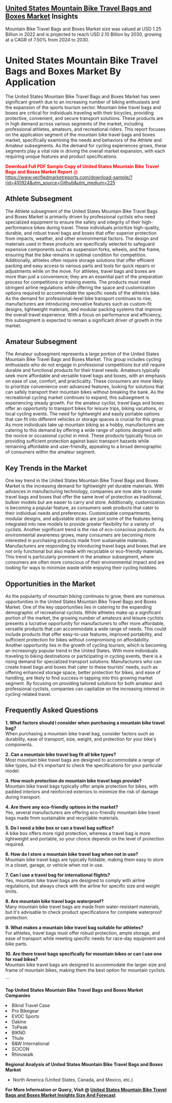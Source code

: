<h2><a href="https://www.verifiedmarketreports.com/download-sample/?rid=410924&amp;utm_source=Github&amp;utm_medium=225" target="_blank">United States Mountain Bike Travel Bags and Boxes Market</a> Insights</h2><p>Mountain Bike Travel Bags and Boxes Market size was valued at USD 1.25 Billion in 2022 and is projected to reach USD 2.10 Billion by 2030, growing at a CAGR of 7.50% from 2024 to 2030.</p><p> <h1>United States Mountain Bike Travel Bags and Boxes Market By Application</h1> <p>The United States Mountain Bike Travel Bags and Boxes Market has seen significant growth due to an increasing number of biking enthusiasts and the expansion of the sports tourism sector. Mountain bike travel bags and boxes are critical for individuals traveling with their bicycles, providing protective, convenient, and secure transport solutions. These products are in high demand across various segments of the market, including professional athletes, amateurs, and recreational riders. This report focuses on the application segment of the mountain bike travel bags and boxes market, specifically examining the needs and behaviors of the Athlete and Amateur subsegments. As the demand for cycling experiences grows, these segments play a vital role in driving the overall market expansion, with each requiring unique features and product specifications. <p><span class=""><span style="color: #ff0000;"><strong>Download Full PDF Sample Copy of United States Mountain Bike Travel Bags and Boxes Market Report</strong> @ </span><a href="https://www.verifiedmarketreports.com/download-sample/?rid=410924&amp;utm_source=Github&amp;utm_medium=225" target="_blank">https://www.verifiedmarketreports.com/download-sample/?rid=410924&amp;utm_source=Github&amp;utm_medium=225</a></span></p></p> <h2>Athlete Subsegment</h2> <p>The Athlete subsegment of the United States Mountain Bike Travel Bags and Boxes Market is primarily driven by professional cyclists who need specialized equipment to ensure the safety and integrity of their high-performance bikes during travel. These individuals prioritize high-quality, durable, and robust travel bags and boxes that offer superior protection from impacts, weather, and other environmental factors. The design and materials used in these products are specifically selected to safeguard expensive components such as suspension forks, wheels, and the frame, ensuring that the bike remains in optimal condition for competition. Additionally, athletes often require storage solutions that offer efficient packing and easy access to various parts and tools for quick repairs or adjustments while on the move. For athletes, travel bags and boxes are more than just a convenience; they are an essential part of the preparation process for competitions or training events. The products must meet stringent airline regulations while offering the space and customization options required to accommodate the specific needs of the athlete’s bike. As the demand for professional-level bike transport continues to rise, manufacturers are introducing innovative features such as custom-fit designs, lightweight materials, and modular packing systems that improve the overall travel experience. With a focus on performance and efficiency, this subsegment is expected to remain a significant driver of growth in the market. <h2>Amateur Subsegment</h2> <p>The Amateur subsegment represents a large portion of the United States Mountain Bike Travel Bags and Boxes Market. This group includes cycling enthusiasts who do not engage in professional competitions but still require durable and functional products for their travel needs. Amateurs typically seek more affordable and versatile travel bags and boxes, with an emphasis on ease of use, comfort, and practicality. These consumers are more likely to prioritize convenience over advanced features, looking for solutions that can safely transport their mountain bikes without breaking the bank. As the recreational cycling market continues to expand, this subsegment is experiencing steady growth. For the amateur cyclist, travel bags and boxes offer an opportunity to transport bikes for leisure trips, biking vacations, or local cycling events. The need for lightweight and easily portable options that can fit into different vehicles or storage spaces is crucial for this group. As more individuals take up mountain biking as a hobby, manufacturers are catering to this demand by offering a wide range of options designed with the novice or occasional cyclist in mind. These products typically focus on providing sufficient protection against basic transport hazards while remaining affordable and user-friendly, appealing to a broad demographic of consumers within the amateur segment. <h2>Key Trends in the Market</h2> <p>One key trend in the United States Mountain Bike Travel Bags and Boxes Market is the increasing demand for lightweight yet durable materials. With advances in manufacturing technology, companies are now able to create travel bags and boxes that offer the same level of protection as traditional, bulkier models but are easier to carry and store. Additionally, customization is becoming a popular feature, as consumers seek products that cater to their individual needs and preferences. Customizable compartments, modular designs, and adjustable straps are just some of the features being integrated into new models to provide greater flexibility for a variety of cyclists. Another significant trend is the rise of eco-conscious products. As environmental awareness grows, many consumers are becoming more interested in purchasing products made from sustainable materials. Manufacturers are responding by introducing travel bags and boxes that are not only functional but also made with recyclable or eco-friendly materials. This trend is particularly prominent in the amateur subsegment, where consumers are often more conscious of their environmental impact and are looking for ways to minimize waste while enjoying their cycling hobbies. <h2>Opportunities in the Market</h2> <p>As the popularity of mountain biking continues to grow, there are numerous opportunities in the United States Mountain Bike Travel Bags and Boxes Market. One of the key opportunities lies in catering to the expanding demographic of recreational cyclists. While athletes make up a significant portion of the market, the growing number of amateurs and leisure cyclists presents a lucrative opportunity for manufacturers to offer more affordable, versatile products that can accommodate a wide range of needs. This could include products that offer easy-to-use features, improved portability, and sufficient protection for bikes without compromising on affordability. Another opportunity lies in the growth of cycling tourism, which is becoming an increasingly popular trend in the United States. With more individuals traveling to biking destinations or participating in cycling events, there is a rising demand for specialized transport solutions. Manufacturers who can create travel bags and boxes that cater to these tourists’ needs, such as offering enhanced storage space, better protection for bikes, and ease of handling, are likely to find success in tapping into this growing market segment. By focusing on providing tailored solutions for both amateur and professional cyclists, companies can capitalize on the increasing interest in cycling-related travel. <h2>Frequently Asked Questions</h2> <p><b>1. What factors should I consider when purchasing a mountain bike travel bag?</b><br>When purchasing a mountain bike travel bag, consider factors such as durability, ease of transport, size, weight, and protection for your bike's components.</p> <p><b>2. Can a mountain bike travel bag fit all bike types?</b><br>Most mountain bike travel bags are designed to accommodate a range of bike types, but it’s important to check the specifications for your particular model.</p> <p><b>3. How much protection do mountain bike travel bags provide?</b><br>Mountain bike travel bags typically offer ample protection for bikes, with padded interiors and reinforced exteriors to minimize the risk of damage during transport.</p> <p><b>4. Are there any eco-friendly options in the market?</b><br>Yes, several manufacturers are offering eco-friendly mountain bike travel bags made from sustainable and recyclable materials.</p> <p><b>5. Do I need a bike box or can a travel bag suffice?</b><br>A bike box offers more rigid protection, whereas a travel bag is more lightweight and portable, so your choice depends on the level of protection required.</p> <p><b>6. How do I store a mountain bike travel bag when not in use?</b><br>Mountain bike travel bags are typically foldable, making them easy to store in a closet, garage, or vehicle when not in use.</p> <p><b>7. Can I use a travel bag for international flights?</b><br>Yes, mountain bike travel bags are designed to comply with airline regulations, but always check with the airline for specific size and weight limits.</p> <p><b>8. Are mountain bike travel bags waterproof?</b><br>Many mountain bike travel bags are made from water-resistant materials, but it's advisable to check product specifications for complete waterproof protection.</p> <p><b>9. What makes a mountain bike travel bag suitable for athletes?</b><br>For athletes, travel bags must offer robust protection, ample storage, and ease of transport while meeting specific needs for race-day equipment and bike parts.</p> <p><b>10. Are there travel bags specifically for mountain bikes or can I use one for road bikes?</b><br>Mountain bike travel bags are designed to accommodate the larger size and frame of mountain bikes, making them the best option for mountain cyclists.</p> ```</p><p><strong>Top United States Mountain Bike Travel Bags and Boxes Market Companies</strong></p><div data-test-id=""><p><li>Biknd Travel Case</li><li> Pro Bikegear</li><li> EVOC Sports</li><li> Dakine</li><li> ToPeak</li><li> BIKND</li><li> Thule</li><li> B&W International</li><li> SCICON</li><li> Rhinowalk</li></p><div><strong>Regional Analysis of&nbsp;United States Mountain Bike Travel Bags and Boxes Market</strong></div><ul><li dir="ltr"><p dir="ltr">North America&nbsp;(United States, Canada, and Mexico, etc.)</p></li></ul><p><strong>For More Information or Query, Visit @&nbsp;</strong><strong><a href="https://www.verifiedmarketreports.com/product/mountain-bike-travel-bags-and-boxes-market/?utm_source=Github&amp;utm_medium=225" target="_blank">United States Mountain Bike Travel Bags and Boxes Market Insights Size And Forecast</a></strong></p></div>
